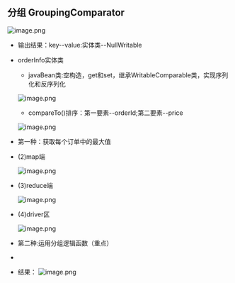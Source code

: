 ## 分组 GroupingComparator

 ![image.png](https://upload-images.jianshu.io/upload_images/14466577-057ef4c6f0f92ff1.png?imageMogr2/auto-orient/strip%7CimageView2/2/w/1240)

* 输出结果：key--value:实体类--NullWritable

* orderInfo实体类
    * javaBean类:空构造，get和set，继承WritableComparable<OrderInfo>类，实现序列化和反序列化
   
    ![image.png](https://upload-images.jianshu.io/upload_images/14466577-7ca747d91fb7bced.png?imageMogr2/auto-orient/strip%7CimageView2/2/w/1240)
    
    * compareTo()排序：第一要素--orderId;第二要素--price
    
   ![image.png](https://upload-images.jianshu.io/upload_images/14466577-7f52c1939ad89b86.png?imageMogr2/auto-orient/strip%7CimageView2/2/w/1240)


* 第一种：获取每个订单中的最大值

* (2)map端
   
   ![image.png](https://upload-images.jianshu.io/upload_images/14466577-3b58dfdfc1960b68.png?imageMogr2/auto-orient/strip%7CimageView2/2/w/1240)

* (3)reduce端

   ![image.png](https://upload-images.jianshu.io/upload_images/14466577-f0f8ea2ef2e75188.png?imageMogr2/auto-orient/strip%7CimageView2/2/w/1240)

* (4)driver区

   ![image.png](https://upload-images.jianshu.io/upload_images/14466577-3fde5ab443a97d5b.png?imageMogr2/auto-orient/strip%7CimageView2/2/w/1240)
   
* 第二种:运用分组逻辑函数（重点）

*


* 结果：
   ![image.png](https://upload-images.jianshu.io/upload_images/14466577-d533c1d1a9b2072f.png?imageMogr2/auto-orient/strip%7CimageView2/2/w/1240)
